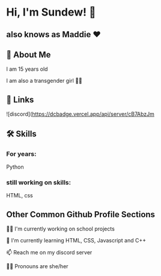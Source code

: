 
# Hi, I'm Sundew! 👋
## also knows as Maddie ❤️


## 🚀 About Me
I am 15 years old

I am also a transgender girl 🏳️‍⚧️

## 🔗 Links

![discord](https://dcbadge.vercel.app/api/server/cB7AbzJm

## 🛠 Skills
### For years:
Python

### still working on skills:
HTML, css 


## Other Common Github Profile Sections
👩‍💻 I'm currently working on school projects

🧠 I'm currently learning HTML, CSS, Javascript and C++

📫 Reach me on my discord server

🏳️‍⚧️ Pronouns are she/her



